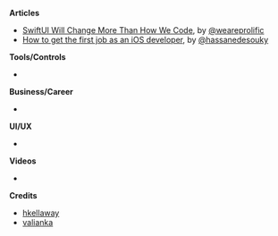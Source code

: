 **Articles**

* [SwiftUI Will Change More Than How We Code](https://www.prolificinteractive.com/2019/06/07/swiftui-will-change-more-than-how-we-code/), by [@weareprolific](https://twitter.com/weareprolific)
* [How to get the first job as an iOS developer](https://medium.com/flawless-app-stories/14-resources-to-help-you-get-your-ios-engineering-job-1cca22cedafe), by [@hassanedesouky](https://twitter.com/hassanedesouky)

**Tools/Controls**

* 

**Business/Career**

* 

**UI/UX**

* 

**Videos**

* 

**Credits**

* [hkellaway](https://github.com/hkellaway)
* [valianka](https://github.com/valianka)
